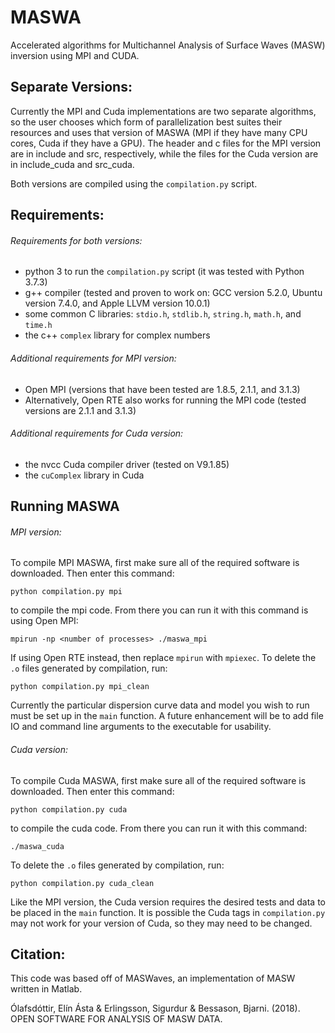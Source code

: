 # MASWA
Accelerated algorithms for Multichannel Analysis of Surface Waves (MASW) inversion using MPI and CUDA.

## Separate Versions:

Currently the MPI and Cuda implementations are two separate algorithms, so the user chooses which form of parallelization best suites their resources and uses that version of MASWA (MPI if they have many CPU cores, Cuda if they have a GPU). The header and c files for the MPI version are in include and src, respectively, while the files for the Cuda version are in include_cuda and src_cuda.

Both versions are compiled using the `compilation.py` script.

## Requirements:

###### Requirements for both versions:
- python 3 to run the `compilation.py` script (it was tested with Python 3.7.3)
- g++ compiler (tested and proven to work on: GCC version 5.2.0, Ubuntu version 7.4.0, and Apple LLVM version 10.0.1)
- some common C libraries: `stdio.h`, `stdlib.h`, `string.h`, `math.h`, and `time.h`
- the c++ `complex` library for complex numbers

###### Additional requirements for  MPI version:
- Open MPI (versions that have been tested are 1.8.5, 2.1.1, and 3.1.3)
- Alternatively, Open RTE also works for running the MPI code (tested versions are 2.1.1 and 3.1.3)

###### Additional requirements for Cuda version:
- the nvcc Cuda compiler driver (tested on V9.1.85)
- the `cuComplex` library in Cuda

## Running MASWA

###### MPI version:
To compile MPI MASWA, first make sure all of the required software is downloaded. Then enter this command:

`python compilation.py mpi`

to compile the mpi code. From there you can run it with this command is using Open MPI:

`mpirun -np <number of processes> ./maswa_mpi`
  
If using Open RTE instead, then replace `mpirun` with `mpiexec`. To delete the `.o` files generated by compilation, run:

`python compilation.py mpi_clean`

Currently the particular dispersion curve data and model you wish to run must be set up in the `main` function. A future enhancement will be to add file IO and command line arguments to the executable for usability.

###### Cuda version:
To compile Cuda MASWA, first make sure all of the required software is downloaded. Then enter this command:

`python compilation.py cuda`

to compile the cuda code. From there you can run it with this command:

`./maswa_cuda`
  
To delete the `.o` files generated by compilation, run:

`python compilation.py cuda_clean`

Like the MPI version, the Cuda version requires the desired tests and data to be placed in the `main` function. It is possible the Cuda tags in `compilation.py` may not work for your version of Cuda, so they may need to be changed.

## Citation:
This code was based off of MASWaves, an implementation of MASW written in Matlab.

Ólafsdóttir, Elín Ásta & Erlingsson, Sigurdur & Bessason, Bjarni. (2018). OPEN SOFTWARE FOR ANALYSIS OF MASW DATA. 

